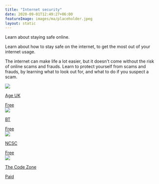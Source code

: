 ```yaml
---
title: "Internet security"
date: 2020-09-01T12:49:27+06:00
featureImage: images/ma/placeholder.jpeg
layout: static
---
```


Learn about staying safe online.

Learn about how to stay safe on the internet, to get the most out of your internet usage.

The internet can make life a lot easier, but it doesn't come without the risk of online scams and frauds. Learn to protect yourself from scams and frauds, by learning what to look out for, and what to do if you suspect a scam.

<a class="ma-link" href="https://www.ageuk.org.uk/information-advice/work-learning/technology-internet/internet-security/"><div class="ma-card ma-card-Learning"><div class="ma-icon"><img src ="/images/Icon-check - learning - opacity.svg"/></div><div class="ma-name"><p>Age UK</p></div><div class="ma-paid-text"><span>Free</span></div></div></a><a class="ma-link" href="https://community.bt.com/t5/Announcements-Guides-Community/Staying-safe-online-Free-10-minute-training/td-p/2187501"><div class="ma-card ma-card-Learning"><div class="ma-icon"><img src ="/images/Icon-check - learning - opacity.svg"/></div><div class="ma-name"><p>BT</p></div><div class="ma-paid-text"><span>Free</span></div></div></a><a class="ma-link" href="https://www.ncsc.gov.uk/collection/top-tips-for-staying-secure-online"><div class="ma-card ma-card-Learning"><div class="ma-icon"><img src ="/images/Icon-check - learning - opacity.svg"/></div><div class="ma-name"><p>NCSC</p></div><div class="ma-paid-text"><span>Free</span></div></div></a><a class="ma-link" href="https://www.awin1.com/cread.php?awinmid=37332&awinaffid=1198638&ued=https%3A%2F%2Fwww.thecodezone.co.uk%2Fgame-dev-club-for-grownups"><div class="ma-card ma-card-Learning"><div class="ma-icon"><img src ="/images/Icon-pound - learning - opacity.svg"/></div><div class="ma-name"><p>The Code Zone</p></div><div class="ma-paid-text"><span>Paid</span></div></div></a>  

<br/><br/>






